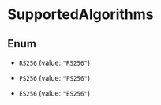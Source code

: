 
# SupportedAlgorithms

## Enum


* `RS256` (value: `"RS256"`)

* `PS256` (value: `"PS256"`)

* `ES256` (value: `"ES256"`)



